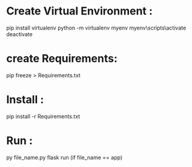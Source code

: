 # Create Virtual Environment :
   pip install virtualenv
   python -m virtualenv myenv
   myenv\scripts\activate
   deactivate
# create Requirements:
   pip freeze > Requirements.txt

# Install : 
   pip install -r Requirements.txt

# Run : 
  py file_name.py 
  flask run (if file_name == app)